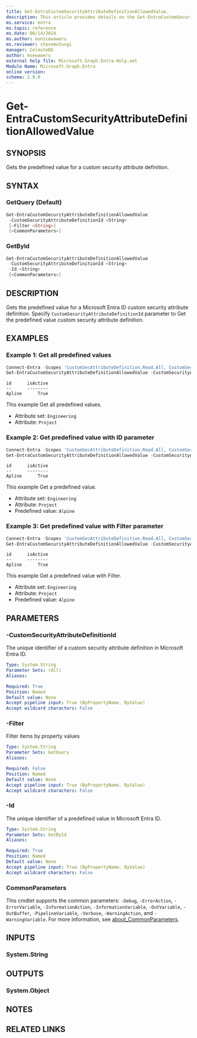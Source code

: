 ```yaml
---
title: Get-EntraCustomSecurityAttributeDefinitionAllowedValue.
description: This article provides details on the Get-EntraCustomSecurityAttributeDefinitionAllowedValue command.
ms.service: entra
ms.topic: reference
ms.date: 06/14/2024
ms.author: eunicewaweru
ms.reviewer: stevemutungi
manager: CelesteDG
author: msewaweru
external help file: Microsoft.Graph.Entra-Help.xml
Module Name: Microsoft.Graph.Entra
online version:
schema: 2.0.0
---
```


# Get-EntraCustomSecurityAttributeDefinitionAllowedValue

## SYNOPSIS

Gets the predefined value for a custom security attribute definition.

## SYNTAX

### GetQuery (Default)

```powershell
Get-EntraCustomSecurityAttributeDefinitionAllowedValue 
 -CustomSecurityAttributeDefinitionId <String>
 [-Filter <String>] 
 [<CommonParameters>]
```

### GetById

```powershell
Get-EntraCustomSecurityAttributeDefinitionAllowedValue 
 -CustomSecurityAttributeDefinitionId <String>
 -Id <String> 
 [<CommonParameters>]
```

## DESCRIPTION

Gets the predefined value for a Microsoft Entra ID custom security attribute definition. Specify `CustomSecurityAttributeDefinitionId` parameter to Get the predefined value custom security attribute definition.

## EXAMPLES

### Example 1: Get all predefined values

```powershell
Connect-Entra -Scopes 'CustomSecAttributeDefinition.Read.All, CustomSecAttributeDefinition.ReadWrite.All'
Get-EntraCustomSecurityAttributeDefinitionAllowedValue -CustomSecurityAttributeDefinitionId 'Engineering_Project'
```

```output
id      isActive
--      --------
Apline      True
```

This example Get all predefined values.

- Attribute set: `Engineering`
- Attribute: `Project`

### Example 2: Get predefined value with ID parameter

```powershell
Connect-Entra -Scopes 'CustomSecAttributeDefinition.Read.All, CustomSecAttributeDefinition.ReadWrite.All'
Get-EntraCustomSecurityAttributeDefinitionAllowedValue -CustomSecurityAttributeDefinitionId 'Engineering_Project' -Id 'Alpine'
```

```output
id      isActive
--      --------
Apline      True
```

This example Get a predefined value.

- Attribute set: `Engineering`
- Attribute: `Project`
- Predefined value: `Alpine`

### Example 3: Get predefined value with Filter parameter

```powershell
Connect-Entra -Scopes 'CustomSecAttributeDefinition.Read.All, CustomSecAttributeDefinition.ReadWrite.All'
Get-EntraCustomSecurityAttributeDefinitionAllowedValue -CustomSecurityAttributeDefinitionId 'Engineering_Project' -Filter "id eq 'Apline'"
```

```output
id      isActive
--      --------
Apline      True
```

This example Get a predefined value with Filter.

- Attribute set: `Engineering`
- Attribute: `Project`
- Predefined value: `Alpine`

## PARAMETERS

### -CustomSecurityAttributeDefinitionId

The unique identifier of a custom security attribute definition in Microsoft Entra ID.

```yaml
Type: System.String
Parameter Sets: (All)
Aliases:

Required: True
Position: Named
Default value: None
Accept pipeline input: True (ByPropertyName, ByValue)
Accept wildcard characters: False
```

### -Filter

Filter items by property values

```yaml
Type: System.String
Parameter Sets: GetQuery
Aliases:

Required: False
Position: Named
Default value: None
Accept pipeline input: True (ByPropertyName, ByValue)
Accept wildcard characters: False
```

### -Id

The unique identifier of a predefined value in Microsoft Entra ID.

```yaml
Type: System.String
Parameter Sets: GetById
Aliases:

Required: True
Position: Named
Default value: None
Accept pipeline input: True (ByPropertyName, ByValue)
Accept wildcard characters: False
```

### CommonParameters

This cmdlet supports the common parameters: `-Debug`, `-ErrorAction`, `-ErrorVariable`, `-InformationAction`, `-InformationVariable`, `-OutVariable`, `-OutBuffer`, `-PipelineVariable`, `-Verbose`, `-WarningAction`, and `-WarningVariable`. For more information, see [about_CommonParameters](https://go.microsoft.com/fwlink/?LinkID=113216).

## INPUTS

### System.String

## OUTPUTS

### System.Object

## NOTES

## RELATED LINKS
